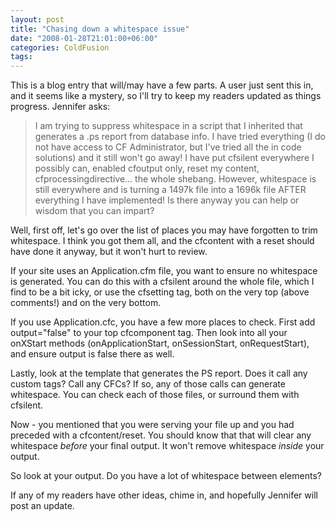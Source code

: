 ```yaml
---
layout: post
title: "Chasing down a whitespace issue"
date: "2008-01-28T21:01:00+06:00"
categories: ColdFusion 
tags: 
---
```


This is a blog entry that will/may have a few parts. A user just sent this in, and it seems like a mystery, so I'll try to keep my readers updated as things progress. Jennifer asks:

<blockquote>
<p>
I am trying to suppress whitespace in a script that I inherited
that generates a .ps report from database info.  I have tried everything (I do not have access to CF Administrator, but I've tried all the in code solutions) and it still won't go away! I have put cfsilent everywhere I possibly can, enabled cfoutput only, reset my content, cfprocessingdirective... the whole
shebang. However, whitespace is still everywhere and is turning a 1497k file into a 1696k file AFTER everything I have implemented! Is there anyway you can help or wisdom that you can impart?
</p>
</blockquote>

Well, first off, let's go over the list of places you may have forgotten to trim whitespace. I think you got them all, and the cfcontent with a reset should have done it anyway, but it won't hurt to review.

If your site uses an Application.cfm file, you want to ensure no whitespace is generated. You can do this with a cfsilent around the whole file, which I find to be a bit icky, or use the cfsetting tag, both on the very top (above comments!) and on the very bottom.

If you use Application.cfc, you have a few more places to check. First add output="false" to your top cfcomponent tag. Then look into all your onXStart methods (onApplicationStart, onSessionStart, onRequestStart), and ensure output is false there as well.

Lastly, look at the template that generates the PS report. Does it call any custom tags? Call any CFCs? If so, any of those calls can generate whitespace. You can check each of those files, or surround them with cfsilent. 

Now - you mentioned that you were serving your file up and you had preceded with a cfcontent/reset. You should know that that will clear any whitespace <i>before</i> your final output. It won't remove whitespace <i>inside</i> your output. 

So look at your output. Do you have a lot of whitespace between elements? 

If any of my readers have other ideas, chime in, and hopefully Jennifer will post an update.